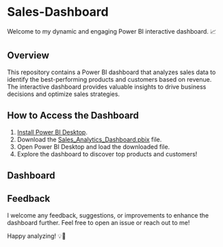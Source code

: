 # Sales-Dashboard
Welcome to my dynamic and engaging Power BI interactive dashboard. 📈

## Overview

This repository contains a Power BI dashboard that analyzes sales data to identify the best-performing products and customers based on revenue. The interactive dashboard provides valuable insights to drive business decisions and optimize sales strategies.

## How to Access the Dashboard

1. [Install Power BI Desktop](https://powerbi.microsoft.com/en-us/desktop/).
2. Download the [Sales_Analytics_Dashboard.pbix]() file.
3. Open Power BI Desktop and load the downloaded file.
4. Explore the dashboard to discover top products and customers!

## Dashboard 



## Feedback

I welcome any feedback, suggestions, or improvements to enhance the dashboard further. Feel free to open an issue or reach out to me!

Happy analyzing! 💡💼
